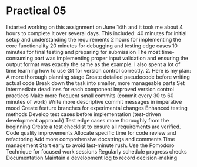# Practical 05

I started working on this assignment on June 14th and it took me about 4 hours to complete it over several days. This included:
40 minutes for initial setup and understanding the requirements
2 hours for implementing the core functionality
20 minutes for debugging and testing edge cases
10 minutes for final testing and preparing for submission
The most time-consuming part was implementing proper input validation and ensuring the output format was exactly the same as the example. I also spent a lot of time learning how to use Git for version control correctly.
2. Here is my plan:
A more thorough planning stage
Create detailed pseudocode before writing actual code
Break down the task into smaller, more manageable parts
Set intermediate deadlines for each component
Improved version control practices
Make more frequent small commits (commit every 30 to 60 minutes of work)
Write more descriptive commit messages in imperative mood
Create feature branches for experimental changes
Enhanced testing methods
Develop test cases before implementation (test-driven development approach)
Test edge cases more thoroughly from the beginning
Create a test checklist to ensure all requirements are verified.
Code quality improvements
Allocate specific time for code review and refactoring
Add more comprehensive docstrings and comments
Time management
Start early to avoid last-minute rush.
Use the Pomodoro Technique for focused work sessions
Regularly schedule progress checks
Documentation
Maintain a development log to record decision-making

   
